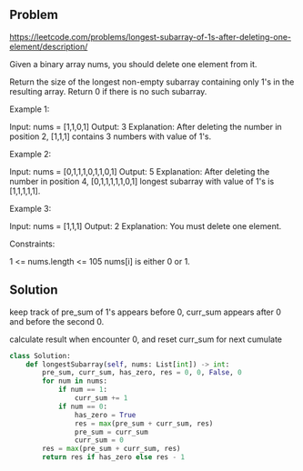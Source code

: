 
## Problem

https://leetcode.com/problems/longest-subarray-of-1s-after-deleting-one-element/description/

Given a binary array nums, you should delete one element from it.

Return the size of the longest non-empty subarray containing only 1's in the resulting array. Return 0 if there is no such subarray.


Example 1:

Input: nums = [1,1,0,1]
Output: 3
Explanation: After deleting the number in position 2, [1,1,1] contains 3 numbers with value of 1's.

Example 2:

Input: nums = [0,1,1,1,0,1,1,0,1]
Output: 5
Explanation: After deleting the number in position 4, [0,1,1,1,1,1,0,1] longest subarray with value of 1's is [1,1,1,1,1].

Example 3:

Input: nums = [1,1,1]
Output: 2
Explanation: You must delete one element.
 

Constraints:

1 <= nums.length <= 105
nums[i] is either 0 or 1.

## Solution
keep track of pre_sum of 1's appears before 0, curr_sum appears after 0 and before the second 0. 

calculate result when encounter 0, and reset curr_sum for next cumulate 

```python
class Solution:
    def longestSubarray(self, nums: List[int]) -> int:
        pre_sum, curr_sum, has_zero, res = 0, 0, False, 0
        for num in nums:
            if num == 1:
                curr_sum += 1
            if num == 0:
                has_zero = True
                res = max(pre_sum + curr_sum, res)
                pre_sum = curr_sum
                curr_sum = 0
        res = max(pre_sum + curr_sum, res)
        return res if has_zero else res - 1
```